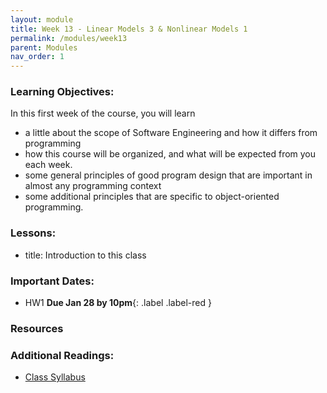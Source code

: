 ```yaml
---
layout: module
title: Week 13 - Linear Models 3 & Nonlinear Models 1
permalink: /modules/week13
parent: Modules
nav_order: 1
---
```


### Learning Objectives:

In this first week of the course, you will learn
* a little about the scope of Software Engineering and how it differs
from programming
* how this course will be organized, and what will be expected from
you each week.
* some general principles of good program design that are important in
almost any programming context
* some additional principles that are specific to object-oriented
programming.

### Lessons:
* title: Introduction to this class 

### Important Dates:
* HW1 **Due Jan 28 by 10pm**{: .label .label-red }



### Resources
### Additional Readings:
* [Class Syllabus](https://neu-se.github.io/CS4530-Spring-2022/)
